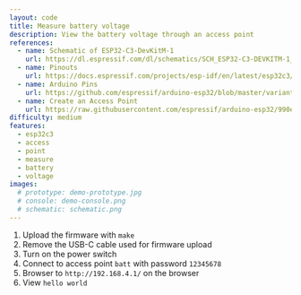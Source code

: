 ```yaml
---
layout: code
title: Measure battery voltage
description: View the battery voltage through an access point
references:
  - name: Schematic of ESP32-C3-DevKitM-1
    url: https://dl.espressif.com/dl/schematics/SCH_ESP32-C3-DEVKITM-1_V1_20200915A.pdf
  - name: Pinouts
    url: https://docs.espressif.com/projects/esp-idf/en/latest/esp32c3/hw-reference/esp32c3/user-guide-devkitm-1.html#pin-layout
  - name: Arduino Pins
    url: https://github.com/espressif/arduino-esp32/blob/master/variants/esp32c3/pins_arduino.h
  - name: Create an Access Point
    url: https://raw.githubusercontent.com/espressif/arduino-esp32/990e3d5b431b63b4adc364b045a79afdad645a3f/libraries/WiFi/examples/WiFiAccessPoint/WiFiAccessPoint.ino
difficulty: medium
features:
  - esp32c3
  - access
  - point
  - measure
  - battery
  - voltage
images:
  # prototype: demo-prototype.jpg
  # console: demo-console.png
  # schematic: schematic.png
---
```


1. Upload the firmware with `make`
1. Remove the USB-C cable used for firmware upload
1. Turn on the power switch
1. Connect to access point `batt` with password `12345678`
1. Browser to `http://192.168.4.1/` on the browser
1. View `hello world`

